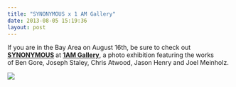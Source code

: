 ```yaml
---
title: "SYNONYMOUS x 1 AM Gallery"
date: 2013-08-05 15:19:36
layout: post
---
```


<p>If you are in the Bay Area on August 16th, be sure to check out <strong><a href="http://1amgallery.com/future-shows/skate-deck-show/">SYNONYMOUS</a> </strong>at <a href="https://maps.google.com/maps?safe=off&amp;q=1000+HOWARD+STREET+%C2%B7+SAN+FRANCISCO,+CA+94103&amp;ie=UTF-8&amp;hq=&amp;hnear=0x80858083e410a647:0xa5eef0939c4361c7,1000+Howard+St,+San+Francisco,+CA+94103&amp;gl=us&amp;ei=BcH_UbudNvjF4APBzoCICw&amp;ved=0CC0Q8gEwAA"><strong><span>1AM</span> Gallery</strong></a><span>, a photo exhibition featuring the works of </span><span>Ben Gore, Joseph Staley, Chris Atwood, Jason Henry and Joel Meinholz. </span></p>
<p><a href="http://1amgallery.com/future-shows/skate-deck-show/"><span><img src="http://media.tumblr.com/58ae1b9613c1ab42c753b44bee10cedd/tumblr_inline_mr2cu2PXGc1qz4rgp.jpg"/></span></a></p>
